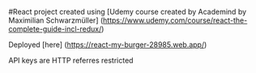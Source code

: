 #React project created using [Udemy course created by Academind by Maximilian Schwarzmüller] (https://www.udemy.com/course/react-the-complete-guide-incl-redux/)

Deployed [here] (https://react-my-burger-28985.web.app/)

API keys are HTTP referres restricted 
